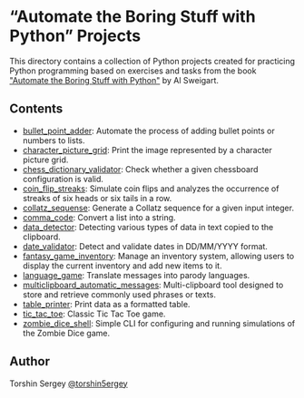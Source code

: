 # “Automate the Boring Stuff with Python” Projects

This directory contains a collection of Python projects created for practicing Python programming based on exercises and tasks from the book ["Automate the Boring Stuff with Python"](https://automatetheboringstuff.com/) by Al Sweigart.

## Contents

- [bullet_point_adder](./bullet_point_adder): Automate the process of adding bullet points or numbers to lists.
- [character_picture_grid](./character_picture_grid): Print the image represented by a character picture grid.
- [chess_dictionary_validator](./chess_dictionary_validator): Check whether a given chessboard configuration is valid.
- [coin_flip_streaks](./coin_flip_streaks): Simulate coin flips and analyzes the occurrence of streaks of six heads or six tails in a row.
- [collatz_sequense](./collatz_sequense): Generate a Collatz sequence for a given input integer.
- [comma_code](./comma_code): Convert a list into a string.
- [data_detector](./data_detector): Detecting various types of data in text copied to the clipboard.
- [date_validator](./date_validator): Detect and validate dates in DD/MM/YYYY format.
- [fantasy_game_inventory](./fantasy_game_inventory): Manage an inventory system, allowing users to display the current inventory and add new items to it.
- [language_game](./language_game): Translate messages into parody languages.
- [multiclipboard_automatic_messages](./multiclipboard_automatic_messages): Multi-clipboard tool designed to store and retrieve commonly used phrases or texts.
- [table_printer](./table_printer): Print data as a formatted table.
- [tic_tac_toe](./tic_tac_toe): Classic Tic Tac Toe game.
- [zombie_dice_shell](./zombie_dice_shell): Simple CLI for configuring and running simulations of the Zombie Dice game.

## Author

Torshin Sergey [@torshin5ergey](https://github.com/torshin5ergey)